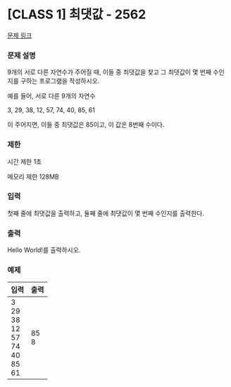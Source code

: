 # [CLASS 1] 최댓값 - 2562

[문제 링크](https://www.acmicpc.net/problem/2562)

### 문제 설명

<p>9개의 서로 다른 자연수가 주어질 때, 이들 중 최댓값을 찾고 그 최댓값이 몇 번째 수인지를 구하는 프로그램을 작성하시오.

예를 들어, 서로 다른 9개의 자연수

3, 29, 38, 12, 57, 74, 40, 85, 61

이 주어지면, 이들 중 최댓값은 85이고, 이 값은 8번째 수이다.</p>

### 제한

 <p>시간 제한 1초</p>
 <p>메모리 제한 128MB</p>

### 입력 

 <p>첫째 줄에 최댓값을 출력하고, 둘째 줄에 최댓값이 몇 번째 수인지를 출력한다.</p>

### 출력 

 <p>Hello World!를 출력하시오.</p>

### 예제 
| 입력          | 출력    |
|:-------------|:-------|
|3</br>29</br>38</br>12</br>57</br>74</br>40</br>85</br>61    | 85</br>8      |